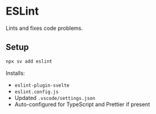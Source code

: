 # ESLint

Lints and fixes code problems.

## Setup

```sh
npx sv add eslint
```

Installs:
- `eslint-plugin-svelte`
- `eslint.config.js`
- Updated `.vscode/settings.json`
- Auto-configured for TypeScript and Prettier if present